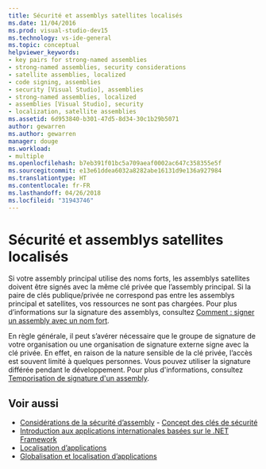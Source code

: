 ```yaml
---
title: Sécurité et assemblys satellites localisés
ms.date: 11/04/2016
ms.prod: visual-studio-dev15
ms.technology: vs-ide-general
ms.topic: conceptual
helpviewer_keywords:
- key pairs for strong-named assemblies
- strong-named assemblies, security considerations
- satellite assemblies, localized
- code signing, assemblies
- security [Visual Studio], assemblies
- strong-named assemblies, localized
- assemblies [Visual Studio], security
- localization, satellite assemblies
ms.assetid: 6d953840-b301-47d5-8d34-30c1b29b5071
author: gewarren
ms.author: gewarren
manager: douge
ms.workload:
- multiple
ms.openlocfilehash: b7eb391f01bc5a709aeaf0002ac647c358355e5f
ms.sourcegitcommit: e13e61ddea6032a8282abe16131d9e136a927984
ms.translationtype: HT
ms.contentlocale: fr-FR
ms.lasthandoff: 04/26/2018
ms.locfileid: "31943746"
---
```

# <a name="security-and-localized-satellite-assemblies"></a>Sécurité et assemblys satellites localisés

Si votre assembly principal utilise des noms forts, les assemblys satellites doivent être signés avec la même clé privée que l’assembly principal. Si la paire de clés publique/privée ne correspond pas entre les assemblys principal et satellites, vos ressources ne sont pas chargées. Pour plus d’informations sur la signature des assemblys, consultez [Comment : signer un assembly avec un nom fort](/dotnet/framework/app-domains/how-to-sign-an-assembly-with-a-strong-name).

 En règle générale, il peut s’avérer nécessaire que le groupe de signature de votre organisation ou une organisation de signature externe signe avec la clé privée. En effet, en raison de la nature sensible de la clé privée, l’accès est souvent limité à quelques personnes. Vous pouvez utiliser la signature différée pendant le développement. Pour plus d'informations, consultez [Temporisation de signature d'un assembly](/dotnet/framework/app-domains/delay-sign-assembly).

## <a name="see-also"></a>Voir aussi

- [Considérations de la sécurité d’assembly](/dotnet/framework/app-domains/assembly-security-considerations)  - [Concept des clés de sécurité](/dotnet/standard/security/key-security-concepts)
- [Introduction aux applications internationales basées sur le .NET Framework](../ide/introduction-to-international-applications-based-on-the-dotnet-framework.md)
- [Localisation d’applications](../ide/localizing-applications.md)
- [Globalisation et localisation d’applications](../ide/globalizing-and-localizing-applications.md)